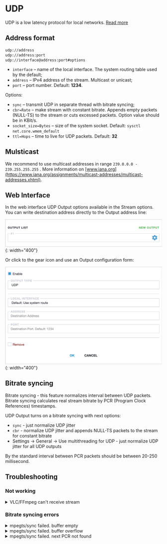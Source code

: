 # UDP

UDP is a low latency protocol for local networks. [Read more](/en/book/protocols/udp/)

## Address format

```
udp://address
udp://address:port
udp://interface@address:port#options
```

- `interface` – name of the local interface. The system routing table used by the default;
- `address` – IPv4 address of the stream. Multicast or unicast;
- `port` – port number. Default: **1234**.

Options:

- `sync` – transmit UDP in separate thread with bitrate syncing;
- `cbr=Rate` – make stream with constant bitrate. Appends empty packets (NULL-TS) to the stream or cuts excessed packets. Option value should be in KBit/s.
- `socket_size=Bytes` – size of the system socket. Default: `sysctl net.core.wmem_default`
- `ttl=Hops` – time to live for UDP packets. Default: **32**

## Mulsticast

We recommend to use multicast addresses in range `239.0.0.0 - 239.255.255.255` . More information on [www.iana.org](https://www.iana.org/assignments/multicast-addresses/multicast-addresses.xhtml).

## Web Interface

In the web interface UDP Output options available in the Stream options. You can write destination address directly to the Output address line:

![Output address](../output-list.png){: width="400"}

Or click to the gear icon and use an Output configuration form:

![UDP Output options](udp.png){: width="400"}

## Bitrate syncing

Bitrate syncing - this feature normalizes interval between UDP packets. Bitrate syncing calculates real stream bitrate by PCR (Program Clock References) timestamps.

UDP Output turns on a bitrate syncing with next options:

- `sync` - just normalize UDP jitter
- `cbr` - normalize UDP jitter and appends NULL-TS packets to the stream for constant bitrate
- Settings -> General -> Use multithreading for UDP - just normalize UDP jitter for all UDP outputs

By the standard interval between PCR packets should be between 20-250 millisecond.

## Troubleshooting

### Not working

<details class="marker">
<summary>VLC/FFmpeg can't receive stream</summary>

VLC/FFmpeg requires `@` symbol before address. For example: `udp://@239.255.1.1:1234`

</details>

### Bitrate syncing errors

<details class="marker">
<summary>mpegts/sync failed. buffer empty</summary>

Astra sent all packets from output buffer and new packets is not arrived.

</details>

<details class="marker">
<summary>mpegts/sync failed. buffer overflow</summary>

Astra sends packets slower then receives it.

</details>

<details class="marker">
<summary>mpegts/sync failed. next PCR not found</summary>

Interval between packets with PCR timestamp is too large.

</details>
